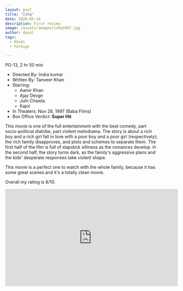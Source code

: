 ```yaml
---
layout: post
title: "Ishq"
date: 2020-05-14
description: First review
image: /assets/images/ishq1997.jpg
author: dasol
tags:
  - Hindi
  - Foreign

---
```


PG-13, 2 hr 50 min

- Directed By: Indra kumar
- Written By: Tanveer Khan
- Starring:
  - Aamir Khan
  - Ajay Devgn
  - Juhi Chawla
  - Kajol
- In Theaters: Nov 28, 1997 (Baba Films)
- Box Office Verdict: **Super Hit**

 This movie is one of the full entertainment with the best comedy, part socio-political diatribe, part violent melodrama.  The story is about a rich boy and a rich girl fall in love with a poor boy and a poor girl (respectively); the rich family disapproves, and plots and schemes to separate them.  The first half of the film is full of slapstick silliness as the romances develop.  In the second half, the story turns dark, as the family's aggressive plans and the kids' desperate responses take violent shape. 

This movie is a perfect one to watch with the whole family, because it has some great scenes and it's a totally clean movie. 

Overall my rating is 8/10. 


<iframe width="560" height="315" src="https://www.youtube.com/embed/aq2RcxXpaqg" frameborder="0" allowfullscreen></iframe>

